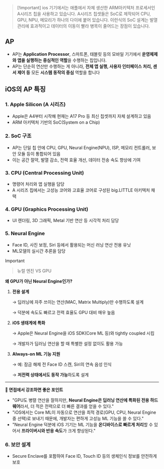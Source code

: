 > [!important] ios 기기에서는 애플에서 자체 생산한 ARM아키텍처 프로세서인 A시리즈 칩을 사용하고 있습니다. A시리즈 칩셋들은 SoC로 제작되어 CPU, GPU, NPU, 메모리가 하나의 다이에 붙어 있습니다. 이런식의 SoC 설계는 발열관리에 효과적이고 데이터의 이동이 빨라 병목이 줄어드는 장점이 있습니다.

  

## AP

- AP는 **Application Processor**, 스마트폰, 태블릿 등의 모바일 기기에서 **운영체제와 앱을 실행하는 중심적인 역할**을 수행하는 칩입니다.
- AP는 단순히 연산만 수행하는 게 아니라, **전체 앱 실행, 사용자 인터페이스 처리, 센서 제어 등** 모든 **시스템 동작의 중심** 역할을 합니다

## iOS의 AP 특징

### 1. Apple Silicon (A 시리즈)

- Apple은 A4부터 시작해 현재는 A17 Pro 등 최신 칩셋까지 자체 설계하고 있음
- ARM 아키텍처 기반의 SoC(System on a Chip)

### 2. SoC 구조

- AP는 단일 칩 안에 CPU, GPU, Neural Engine(NPU), ISP, 메모리 컨트롤러, 보안 모듈 등이 통합되어 있음
- 이는 공간 절약, 발열 감소, 전력 효율 개선, 데이터 전송 속도 향상에 기여

### 3. CPU (Central Processing Unit)

- 명령어 처리와 앱 실행을 담당
- A 시리즈 칩에서는 고성능 코어와 고효율 코어로 구성된 big.LITTLE 아키텍처 채택

### 4. GPU (Graphics Processing Unit)

- UI 렌더링, 3D 그래픽, Metal 기반 연산 등 시각적 처리 담당

### 5. Neural Engine

- Face ID, 사진 보정, Siri 등에서 활용되는 머신 러닝 연산 전용 유닛
- ML모델의 실시간 추론을 담당

> [!important]
> 
> > 뉴럴 엔진 VS GPU
> 
> **왜 GPU가 아닌 Neural Engine인가?**
> 
> 1. **전용 설계**
>     
>     → 딥러닝에 자주 쓰이는 연산(MAC, Matrix Multiply)만 수행하도록 설계
>     
>     → 덕분에 속도도 빠르고 전력 효율도 GPU 대비 매우 높음
>     
> 2. **iOS 생태계에 특화**
>     
>     → Apple은 Neural Engine을 iOS SDK(Core ML 등)와 tightly coupled 시킴
>     
>     → 개발자가 딥러닝 연산을 할 때 특별한 설정 없이도 활용 가능
>     
> 3. **Always-on ML 기능 지원**
>     
>     → 예: 잠금 해제 전 Face ID 스캔, Siri의 연속 음성 인식
>     
>     → **저전력 상태에서도 동작 가능**하도록 설계
>     
> 
> ---
> 
> **🧠 면접에서 강조하면 좋은 포인트**
> 
> - "GPU도 병렬 연산을 잘하지만, **Neural Engine은 딥러닝 연산에 특화된 전용 하드웨어**라서, 더 적은 전력으로 더 빠른 결과를 얻을 수 있다."
> - "iOS에서는 Core ML이 자동으로 연산을 최적 경로(GPU, CPU, Neural Engine 중 선택)로 보내기 때문에, 개발자는 편하게 고성능 ML 기능을 쓸 수 있다."
> - "Neural Engine 덕분에 iOS 기기는 ML 기능을 **온디바이스로 빠르게 처리**할 수 있어서 **프라이버시와 반응 속도**가 크게 향상된다."

### 6. 보안 설계

- Secure Enclave를 포함하여 Face ID, Touch ID 등의 생체인식 정보를 안전하게 보호